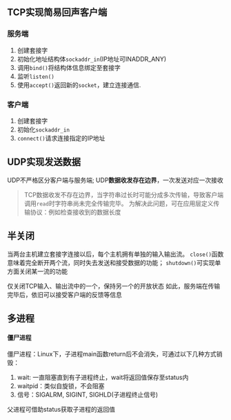 
TCP实现简易回声客户端
---
### 服务端
1. 创建套接字
2. 初始化地址结构体`sockaddr_in`(IP地址可INADDR_ANY)
3. 调用`bind()`将结构体信息绑定至套接字
4. 监听`listen()`
5. 使用`accept()`返回新的`socket`，建立连接通信.

### 客户端
1. 创建套接字
2. 初始化`sockaddr_in`
3. `connect()`请求连接指定的IP地址

UDP实现发送数据
---
UDP不严格区分客户端与服务端;
UDP**数据收发存在边界**，一次发送对应一次接收
> TCP数据收发不存在边界，当字符串过长时可能分成多次传输，导致客户端调用`read`时字符串尚未完全传输完毕。
> 为解决此问题，可在应用层定义传输协议：例如检查接收到的数据长度

半关闭
---
当两台主机建立套接字连接以后，每个主机拥有单独的输入输出流。
`close()`函数意味着完全断开两个流，同时失去发送和接受数据的功能；
`shutdown()`可实现单方面关闭某一流的功能

仅关闭TCP输入、输出流中的一个，保持另一个的开放状态
如此，服务端在传输完毕后，依旧可以接受客户端的反馈等信息

多进程
---
#### 僵尸进程
僵尸进程：Linux下，子进程main函数return后不会消失，可通过以下几种方式销毁：
1. wait: 一直阻塞直到有子进程终止，wait将返回值保存至status内
2. waitpid：类似自旋锁，不会阻塞
3. 信号：SIGALRM, SIGINT, SIGHLD(子进程终止信号)

父进程可借助status获取子进程的返回值
